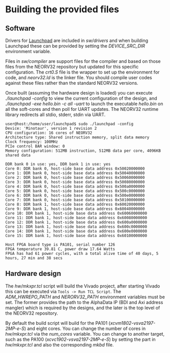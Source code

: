 # Building the provided files

## Software

Drivers for [Launchpad](https://github.com/RISCVtestbed/launchpad) are included in _sw/drivers_ and when building Launchpad these can be provided by setting the _DEVICE_SRC_DIR_ environment variable.

Files in _sw/compiler_ are support files for the compiler and based on those files from the NEORV32 repository but updated for this specific configuration. The _crt0.S_ file is the wrapper to set up the environment for code, and _neorv32.ld_ is the linker file. You should compile user codes against these files rather than the standard NEORV32 versions.

Once built (assuming the hardware design is loaded) you can execute _./launchpad -config_ to view the current configuration of the design, and _./launchpad -exe hello.bin -c all -uart_ to launch the executable _hello.bin_ on all the soft-cores and then poll for UART updates. The NEORV32 runtime library redirects all stdio, stderr, stdin via UART.

```
user@host:/home/user/launchpad$ sudo ./launchpad -config
Device: 'Minotaur', version 1 revision 2
CPU configuration: 16 cores of NEORV32
Architecture type: Shared instruction memory, split data memory
Clock frequency: 100MHz
PCIe control BAR window: 0
Memory configuration: 512MB instruction, 512MB data per core, 4096KB shared data

DDR bank 0 in use: yes, DDR bank 1 in use: yes
Core 0: DDR bank 0, host-side base data address 0x50020000000
Core 1: DDR bank 0, host-side base data address 0x50040000000
Core 2: DDR bank 0, host-side base data address 0x50060000000
Core 3: DDR bank 0, host-side base data address 0x50080000000
Core 4: DDR bank 0, host-side base data address 0x500a0000000
Core 5: DDR bank 0, host-side base data address 0x500c0000000
Core 6: DDR bank 0, host-side base data address 0x500e0000000
Core 7: DDR bank 0, host-side base data address 0x50100000000
Core 8: DDR bank 1, host-side base data address 0x60020000000
Core 9: DDR bank 1, host-side base data address 0x60040000000
Core 10: DDR bank 1, host-side base data address 0x60060000000
Core 11: DDR bank 1, host-side base data address 0x60080000000
Core 12: DDR bank 1, host-side base data address 0x600a0000000
Core 13: DDR bank 1, host-side base data address 0x600c0000000
Core 14: DDR bank 1, host-side base data address 0x600e0000000
Core 15: DDR bank 1, host-side base data address 0x60100000000

Host FPGA board type is PA101, serial number 126
FPGA temperature 39.81 C, power draw 17.64 Watts
FPGA has had 61 power cycles, with a total alive time of 40 days, 5 hours, 27 min and 38 secs
```

## Hardware design

The _hw/mkxpr.tcl_ script will build the Vivado project, after starting Vivado this can be executed via `Tools -> Run TCL Script`. The _ADM_HWREPO_PATH_ and _NERORV32_PATH_ environment variables must be set. The former provides the path to the AlphaData IP (BDI and Axi address mangler) which is required by the designs, and the later is the top level of the NEORV32 repository.

By default the build script will build for the PA101 (_xcvm1802-vsva2197-2MP-e-S_) and eight cores. You can change the number of cores in _hw/mkxpr.tcl_ via the _num_cores_ variable. You can change to another target, such as the PA100 (_xcvc1902-vsva2197-2MP-e-S_) by setting the part in _hw/mkxpr.tcl_ and also the corresponding _mkbd_ file.
